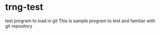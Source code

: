 # trng-test
test program to load in git
This is sample program to test and familiar with git repository
